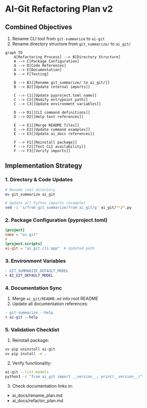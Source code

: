 # AI-Git Refactoring Plan v2

## Combined Objectives
1. Rename CLI tool from `git-summarize` to `ai-git`
2. Rename directory structure from `git_summarize/` to `ai_git/`

```mermaid
graph TD
    A[Refactoring Process] --> B[Directory Structure]
    A --> C[Package Configuration]
    A --> D[Code References]
    A --> E[Documentation]
    A --> F[Testing]
    
    B --> B1[[Rename git_summarize/ to ai_git/]]
    B --> B2[[Update internal imports]]
    
    C --> C1[[Update pyproject.toml name]]
    C --> C2[[Modify entrypoint path]]
    C --> C3[[Update environment variables]]
    
    D --> D1[[CLI command definitions]]
    D --> D2[[Help text references]]
    
    E --> E1[[Merge README files]]
    E --> E2[[Update command examples]]
    E --> E3[[Update ai_docs references]]
    
    F --> F1[[Reinstall package]]
    F --> F2[[Test CLI availability]]
    F --> F3[[Verify imports]]
```

## Implementation Strategy

### 1. Directory & Code Updates
```bash
# Rename root directory
mv git_summarize ai_git

# Update all Python imports (example)
sed -i 's/from git_summarize/from ai_git/g' ai_git/**/*.py
```

### 2. Package Configuration (pyproject.toml)
```toml
[project]
name = "ai-git"
# ...
[project.scripts]
ai-git = "ai_git.cli:app"  # Updated path
```

### 3. Environment Variables
```diff
- GIT_SUMMARIZE_DEFAULT_MODEL
+ AI_GIT_DEFAULT_MODEL
```

### 4. Documentation Sync
1. Merge `ai_git/README.md` into root README
2. Update all documentation references:
```diff
- git-summarize --help
+ ai-git --help
```

### 5. Validation Checklist
1. Reinstall package:
```bash
uv pip uninstall ai-git
uv pip install -e .
```
2. Verify functionality:
```bash
ai-git --list-models
python3 -c "from ai_git import __version__; print(__version__)"
```
3. Check documentation links in:
- ai_docs/rename_plan.md
- ai_docs/refactor_plan.md